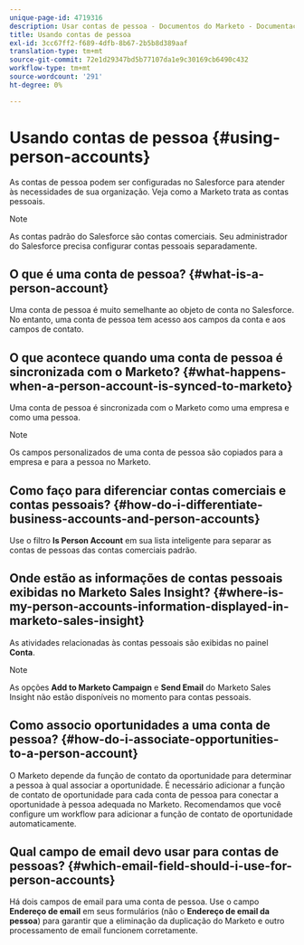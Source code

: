 ```yaml
---
unique-page-id: 4719316
description: Usar contas de pessoa - Documentos do Marketo - Documentação do produto
title: Usando contas de pessoa
exl-id: 3cc67ff2-f689-4dfb-8b67-2b5b8d389aaf
translation-type: tm+mt
source-git-commit: 72e1d29347bd5b77107da1e9c30169cb6490c432
workflow-type: tm+mt
source-wordcount: '291'
ht-degree: 0%

---
```


# Usando contas de pessoa {#using-person-accounts}

As contas de pessoa podem ser configuradas no Salesforce para atender às necessidades de sua organização. Veja como a Marketo trata as contas pessoais.

>[!NOTE]
>
>As contas padrão do Salesforce são contas comerciais. Seu administrador do Salesforce precisa configurar contas pessoais separadamente.

## O que é uma conta de pessoa? {#what-is-a-person-account}

Uma conta de pessoa é muito semelhante ao objeto de conta no Salesforce. No entanto, uma conta de pessoa tem acesso aos campos da conta e aos campos de contato.

## O que acontece quando uma conta de pessoa é sincronizada com o Marketo? {#what-happens-when-a-person-account-is-synced-to-marketo}

Uma conta de pessoa é sincronizada com o Marketo como uma empresa e como uma pessoa.

>[!NOTE]
>
>Os campos personalizados de uma conta de pessoa são copiados para a empresa e para a pessoa no Marketo.

## Como faço para diferenciar contas comerciais e contas pessoais? {#how-do-i-differentiate-business-accounts-and-person-accounts}

Use o filtro **Is Person Account** em sua lista inteligente para separar as contas de pessoas das contas comerciais padrão.

## Onde estão as informações de contas pessoais exibidas no Marketo Sales Insight? {#where-is-my-person-accounts-information-displayed-in-marketo-sales-insight}

As atividades relacionadas às contas pessoais são exibidas no painel **Conta**.

>[!NOTE]
>
>As opções **Add to Marketo Campaign** e **Send Email** do Marketo Sales Insight não estão disponíveis no momento para contas pessoais.

## Como associo oportunidades a uma conta de pessoa? {#how-do-i-associate-opportunities-to-a-person-account}

O Marketo depende da função de contato da oportunidade para determinar a pessoa à qual associar a oportunidade. É necessário adicionar a função de contato de oportunidade para cada conta de pessoa para conectar a oportunidade à pessoa adequada no Marketo. Recomendamos que você configure um workflow para adicionar a função de contato de oportunidade automaticamente.

## Qual campo de email devo usar para contas de pessoas? {#which-email-field-should-i-use-for-person-accounts}

Há dois campos de email para uma conta de pessoa. Use o campo **Endereço de email** em seus formulários (não o **Endereço de email da pessoa**) para garantir que a eliminação da duplicação do Marketo e outro processamento de email funcionem corretamente.
